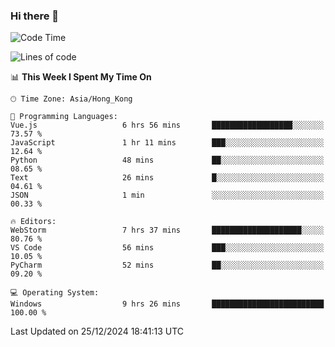 ### Hi there 👋

<!--
**RoiexLee/RoiexLee** is a ✨ _special_ ✨ repository because its `README.md` (this file) appears on your GitHub profile.

Here are some ideas to get you started:

- 🔭 I’m currently working on ...
- 🌱 I’m currently learning ...
- 👯 I’m looking to collaborate on ...
- 🤔 I’m looking for help with ...
- 💬 Ask me about ...
- 📫 How to reach me: ...
- 😄 Pronouns: ...
- ⚡ Fun fact: ...
-->

<!--START_SECTION:waka-->
![Code Time](http://img.shields.io/badge/Code%20Time-799%20hrs%2010%20mins-blue)

![Lines of code](https://img.shields.io/badge/From%20Hello%20World%20I%27ve%20Written-38.4%20thousand%20lines%20of%20code-blue)

📊 **This Week I Spent My Time On** 

```text
🕑︎ Time Zone: Asia/Hong_Kong

💬 Programming Languages: 
Vue.js                   6 hrs 56 mins       ██████████████████░░░░░░░   73.57 % 
JavaScript               1 hr 11 mins        ███░░░░░░░░░░░░░░░░░░░░░░   12.64 % 
Python                   48 mins             ██░░░░░░░░░░░░░░░░░░░░░░░   08.65 % 
Text                     26 mins             █░░░░░░░░░░░░░░░░░░░░░░░░   04.61 % 
JSON                     1 min               ░░░░░░░░░░░░░░░░░░░░░░░░░   00.33 % 

🔥 Editors: 
WebStorm                 7 hrs 37 mins       ████████████████████░░░░░   80.76 % 
VS Code                  56 mins             ███░░░░░░░░░░░░░░░░░░░░░░   10.05 % 
PyCharm                  52 mins             ██░░░░░░░░░░░░░░░░░░░░░░░   09.20 % 

💻 Operating System: 
Windows                  9 hrs 26 mins       █████████████████████████   100.00 % 
```


 Last Updated on 25/12/2024 18:41:13 UTC
<!--END_SECTION:waka-->
